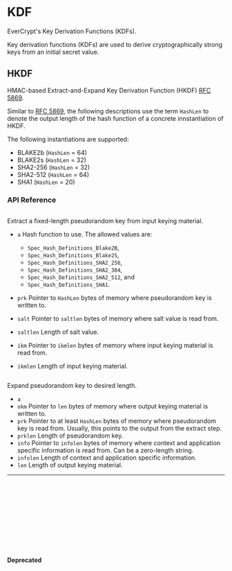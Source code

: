 # KDF

EverCrypt's Key Derivation Functions (KDFs).

Key derivation functions (KDFs) are used to derive cryptographically strong keys from an initial secret value.

## HKDF

HMAC-based Extract-and-Expand Key Derivation Function (HKDF) [RFC 5869].

Similar to [RFC 5869], the following descriptions use the term `HashLen` to denote the output length of the hash function of a concrete innstantiation of HKDF.

The following instantiations are supported:

* BLAKE2b (`HashLen` = 64)
* BLAKE2s (`HashLen` = 32)
* SHA2-256 (`HashLen` = 32)
* SHA2-512 (`HashLen` = 64)
* SHA1 (`HashLen` = 20)

### API Reference

```{doxygenfunction} EverCrypt_HKDF_extract
```

Extract a fixed-length pseudorandom key from input keying material.

* `a` Hash function to use. The allowed values are:
  * `Spec_Hash_Definitions_Blake2B`, 
  * `Spec_Hash_Definitions_Blake2S`, 
  * `Spec_Hash_Definitions_SHA2_256`, 
  * `Spec_Hash_Definitions_SHA2_384`, 
  * `Spec_Hash_Definitions_SHA2_512`, and
  * `Spec_Hash_Definitions_SHA1`.

* `prk` Pointer to `HashLen` bytes of memory where pseudorandom key is written to.
* `salt` Pointer to `saltlen` bytes of memory where salt value is read from.
* `saltlen` Length of salt value.
* `ikm` Pointer to `ikmlen` bytes of memory where input keying material is read from.
* `ikmlen` Length of input keying material.

```{doxygenfunction} EverCrypt_HKDF_expand
```

Expand pseudorandom key to desired length.

* `a`
* `okm` Pointer to `len` bytes of memory where output keying material is written to.
* `prk` Pointer to at least `HashLen` bytes of memory where pseudorandom key is read from. Usually, this points to the output from the extract step.
* `prklen` Length of pseudorandom key.
* `info` Pointer to `infolen` bytes of memory where context and application specific information is read from. Can be a zero-length string.
* `infolen` Length of context and application specific information.
* `len` Length of output keying material.

--------------------------------------------------------------------------------

```{doxygenfunction} EverCrypt_HKDF_extract_blake2b
```

```{doxygenfunction} EverCrypt_HKDF_expand_blake2b
```

```{doxygenfunction} EverCrypt_HKDF_extract_blake2s
```

```{doxygenfunction} EverCrypt_HKDF_expand_blake2s
```

```{doxygenfunction} EverCrypt_HKDF_extract_sha2_256
```

```{doxygenfunction} EverCrypt_HKDF_expand_sha2_256
```

```{doxygenfunction} EverCrypt_HKDF_extract_sha2_384
```

```{doxygenfunction} EverCrypt_HKDF_expand_sha2_384
```

```{doxygenfunction} EverCrypt_HKDF_extract_sha2_512
```

```{doxygenfunction} EverCrypt_HKDF_expand_sha2_512
```

```{doxygenfunction} EverCrypt_HKDF_extract_sha1
```

```{doxygenfunction} EverCrypt_HKDF_expand_sha1
```

#### Deprecated

```{doxygenfunction} EverCrypt_HKDF_hkdf_extract
```

```{doxygenfunction} EverCrypt_HKDF_hkdf_expand
```

[rfc 5869]: https://www.rfc-editor.org/rfc/rfc5869
